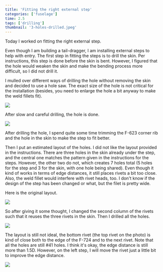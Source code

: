 ```yaml
---
title: 'Fitting the right external step'
categories: ['fuselage']
time: 2.5
tags: ['drilling']
thumbnail: '3-holes-drilled.jpeg'
---
```


Today I worked on fitting the right external step.

<!-- more -->

Even though I am building a tail-dragger, I am installing external steps to help with entry. The first step in fitting the steps is to drill the skin. Per instructions, this step is done before the skin is bent. However, I figured that the hole would weaken the skin and make the bending process more difficult, so I did not drill it.

I mulled over different ways of drilling the hole without removing the skin and decided to use a hole saw. The exact size of the hole is not critical for the installation (besides, you need to enlarge the hole a bit anyway to make the weld fillets fit).

![](0-hole-saw.jpeg)

After slow and careful drilling, the hole is done.

![](1-hole-drilled.jpeg)

After drilling the hole, I spend quite some time trimming the F-623 corner rib and the hole in the skin to make the step to fit better.

Then I put an estimated layout of the holes. I did not like the layout provided in the instructions. There are three holes in the skin already under the step, and the central one matches the pattern given in the instructions for the steps. However, the other two do not, which creates 7 holes total (5 holes for the step and 3 for the skin, with one hole being shared). Even though it kind of works in terms of edge distances, it still places rivets a bit too close. Also, the weld fillet would interfere with rivet heads, too. I don't know if the design of the step has been changed or what, but the filet is pretty wide.

Here is the original layout.

![](2-holes-layout.jpeg)

So after giving it some thought, I changed the second column of the rivets such that it reuses the three rivets in the skin. Then I drilled all the holes.

![](3-holes-drilled.jpeg)

The layout is still not ideal, the bottom rivet (the top rivet on the photo) is kind of close both to the edge of the F-724 and to the next rivet. Note that all the holes are still #41 holes. I think it's okay, the edge distance is still more than 1.5D. However, on the left step, I will move the rivet just a little bit to improve the edge distance.

![](4-edge-distance.jpeg)
